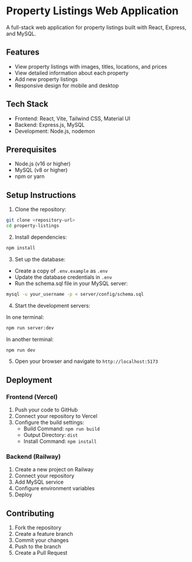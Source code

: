 # Property Listings Web Application

A full-stack web application for property listings built with React, Express, and MySQL.

## Features

- View property listings with images, titles, locations, and prices
- View detailed information about each property
- Add new property listings
- Responsive design for mobile and desktop

## Tech Stack

- Frontend: React, Vite, Tailwind CSS, Material UI
- Backend: Express.js, MySQL
- Development: Node.js, nodemon

## Prerequisites

- Node.js (v16 or higher)
- MySQL (v8 or higher)
- npm or yarn

## Setup Instructions

1. Clone the repository:
```bash
git clone <repository-url>
cd property-listings
```

2. Install dependencies:
```bash
npm install
```

3. Set up the database:
- Create a copy of `.env.example` as `.env`
- Update the database credentials in `.env`
- Run the schema.sql file in your MySQL server:
```bash
mysql -u your_username -p < server/config/schema.sql
```

4. Start the development servers:

In one terminal:
```bash
npm run server:dev
```

In another terminal:
```bash
npm run dev
```

5. Open your browser and navigate to `http://localhost:5173`

## Deployment

### Frontend (Vercel)
1. Push your code to GitHub
2. Connect your repository to Vercel
3. Configure the build settings:
   - Build Command: `npm run build`
   - Output Directory: `dist`
   - Install Command: `npm install`

### Backend (Railway)
1. Create a new project on Railway
2. Connect your repository
3. Add MySQL service
4. Configure environment variables
5. Deploy

## Contributing

1. Fork the repository
2. Create a feature branch
3. Commit your changes
4. Push to the branch
5. Create a Pull Request
